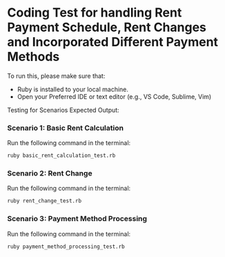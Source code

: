 # Coding Test for handling Rent Payment Schedule, Rent Changes and Incorporated Different Payment Methods

To run this, please make sure that:
- Ruby is installed to your local machine.
- Open your Preferred IDE or text editor (e.g., VS Code, Sublime, Vim)

Testing for Scenarios Expected Output:

### Scenario 1: Basic Rent Calculation

Run the following command in the terminal:

```bash
ruby basic_rent_calculation_test.rb
```

### Scenario 2: Rent Change

Run the following command in the terminal:

```bash
ruby rent_change_test.rb
```

### Scenario 3: Payment Method Processing

Run the following command in the terminal:

```bash
ruby payment_method_processing_test.rb
```